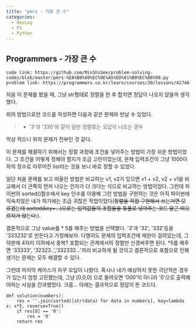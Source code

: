 ```yaml
---
title: "pmrs - 가장 큰 수"
categories:
  - devLog
  - PS
  - Python
---
```

## Programmers - 가장 큰 수

```
code link: https://github.com/MinShiGee/problem-solving-codes/blob/master/pmrs-%EA%B0%80%EC%9E%A5%ED%81%B0%EC%88%98.py
problem link: https://programmers.co.kr/learn/courses/30/lessons/42746
```
처음 이 문제를 봤을 때, 그냥 str형태로 정렬을 한 후 합치면 정답이 나오지 않을까 생각했다.

위의 방법으로만 코드를 작성하면 다음과 같은 문제와 만날 수 있었다.
> * '3'과 '330'와 같이 일반 정렬로는 오답이 나오는 경우 

막상 적으니 위의 문제가 전부인 것 같다.

이 문제를 해결하기 위해서는 정렬 과정에 조건을 넣어주는 방법이 가장 쉬운 방법이었다. 그 조건을 어떻게 정해야 할지가 조금 고민이었는데, 문제 입력조건이 그냥 1000이하의 정수로 이루어진 list라는 것을 보니 바로 정할 수 있었다.

일단 처음 문제를 보고 떠올린 방법은 비교하는 v1, v2가 있으면 v1 + v2, v2 + v1을 비교해서 더 큰쪽의 먼저 나오는 인자가 더 크다는 식으로 비교하는 방법이었다. 그런데 파이썬의 sorted()함수에서 key 인수를 이용해 그런 방법을 구현하는 것은 아직 파이썬에 익숙치않은 내가 하기에는 조금 귀찮은 작업이었다(~~정렬을 직접 구현해서 쓰는거면 모르겠는데 sorted(key=...)으로는 입력값들의 조합들을 튜플로 넣어주는 코드 말곤 떠오르지가 않는다.~~).

결론적으로 그냥 value를 * 5를 해주는 방법을 선택했다. '3'과 '32', '332'등을 '333232'로 만든다고 가정해보자. 다행히도 문제의 입력조건에 제한이 걸려있는데, 그 덕분에 4자리 이하에서 중복? 포함되는 관계에서의 정렬만 신경써주면 된다. *5를 해주면 '33333', '32323..','332332...'끼리 비교하게 될 것이고 결론적으로 포함으로 인해 생기는 문제는 모두 해결할 수 있다.

그런데 마지막 케이스가 자꾸 오답이 나왔다. 혹시나 내가 예상하지 못한 극단적은 경우가 있는지 엄청 고민했는데, 그냥 [0,0,0] 으로 들어오면 '000'이 아니라 '0'으로 출력해야하는 사실을 간과했었다. 크흠... 아래는 결과적으로 정답이 뜬 코드다.

```
def solution(numbers):
    res = ''.join(sorted([str(data) for data in numbers], key=lambda x: x*5, reverse=True))
    if res[0] == '0':
        res = '0'
    return res
```